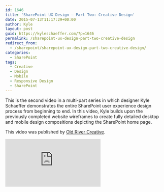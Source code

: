 ```yaml
---
id: 1646
title: 'SharePoint UX Design — Part Two: Creative Design'
date: 2015-07-13T11:17:29+00:00
author: Kyle
layout: post
guid: https://kyleschaeffer.com/?p=1646
permalink: /sharepoint-ux-design-part-two-creative-design
redirect_from:
  - /sharepoint/sharepoint-ux-design-part-two-creative-design/
categories:
  - SharePoint
tags:
  - Creative
  - Design
  - Mobile
  - Responsive Design
  - SharePoint
---
```

This is the second video in a multi-part series in which designer Kyle Schaeffer demonstrates the entire SharePoint user experience design process from beginning to end. In this video, Kyle builds upon the previously completed website wireframes to create fully detailed desktop and mobile design compositions depicting the SharePoint home page.

This video was published by [Old River Creative](http://oldrivercreative.com/blog/sharepoint-ux-design-part-two-creative-design).

<div class="video-container focus">
  <iframe src="https://www.youtube.com/embed/BuVjgqmcf1g" frameborder="0" allowfullscreen="allowfullscreen"></iframe>
</div>
